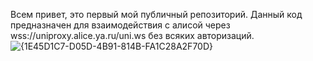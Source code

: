Всем привет, это первый мой публичный репозиторий. Данный код предназначен для взаимодействия с алисой через wss://uniproxy.alice.ya.ru/uni.ws без всяких авторизаций. 
![{1E45D1C7-D05D-4B91-814B-FA1C28A2F70D}](https://github.com/user-attachments/assets/16c178bb-15f6-440d-a1ef-38b4cdc3c8cb)
